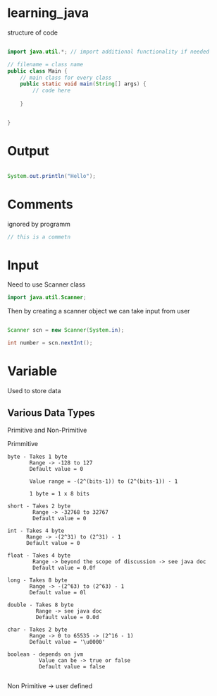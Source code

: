 # learning_java

structure of code
```java

import java.util.*; // import additional functionality if needed

// filename = class name
public class Main {
    // main class for every class
    public static void main(String[] args) {
        // code here
        
    }


}
```
# Output

```java

System.out.println("Hello");

```

# Comments
ignored by programm 

```java
// this is a commetn
```

# Input 

Need to use Scanner class 

```java
import java.util.Scanner;
```

Then by creating a scanner object we can take input from user 

```java

Scanner scn = new Scanner(System.in);

int number = scn.nextInt();
```

# Variable

Used to store data 

## Various Data Types

Primitive and Non-Primitive

Primmitive 

```
byte - Takes 1 byte 
       Range -> -128 to 127
       Default value = 0
       
       Value range = -(2^(bits-1)) to (2^(bits-1)) - 1
       
       1 byte = 1 x 8 bits
       
short - Takes 2 byte 
        Range -> -32768 to 32767
        Default value = 0       
       
int - Takes 4 byte 
      Range -> -(2^31) to (2^31) - 1 
      Default value = 0   
       
float - Takes 4 byte 
        Range -> beyond the scope of discussion -> see java doc 
        Default value = 0.0f
         
long - Takes 8 byte 
       Range -> -(2^63) to (2^63) - 1  
       Default value = 0l
       
double - Takes 8 byte 
         Range -> see java doc   
         Default value = 0.0d
       
char - Takes 2 byte 
       Range -> 0 to 65535 -> (2^16 - 1)   
       Default value = '\u0000'
       
boolean - depends on jvm 
          Value can be -> true or false  
          Default value = false      
 
```
Non Primitive -> user defined       


       
       
